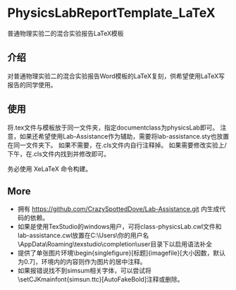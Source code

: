 # PhysicsLabReportTemplate_LaTeX
普通物理实验二的混合实验报告LaTeX模板
## 介绍
对普通物理实验二的混合实验报告Word模板的LaTeX复刻，供希望使用LaTeX写报告的同学使用。
## 使用
将.tex文件与模板放于同一文件夹，指定documentclass为physicsLab即可。
注意，如果还希望使用Lab-Assistance作为辅助，需要将lab-assistance.sty也放置在同一文件夹下。
如果不需要，在.cls文件内自行注释掉。
如果需要修改实验上/下午，在.cls文件内找到并修改即可。

务必使用 XeLaTeX 命令构建。
## More
* 拥有 https://github.com/CrazySpottedDove/Lab-Assistance.git 内生成代码的依赖。
* 如果是使用TexStudio的windows用户，可将class-physicsLab.cwl文件和lab-assistance.cwl放置在C:\Users\你的用户名\AppData\Roaming\texstudio\completion\user目录下以启用语法补全
* 提供了单张图片环境\begin{singlefigure}[标题]{imagefile}[大小因数，默认为0.7]，环境内的内容则作为图片的居中注释。
* 如果报错说找不到simsum相关字体，可以尝试将\setCJKmainfont{simsun.ttc}[AutoFakeBold]注释或删除。